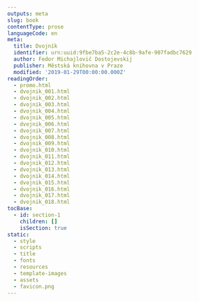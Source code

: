 ```yaml
---
outputs: meta
slug: book
contentType: prose
languageCode: en
meta:
  title: Dvojník
  identifier: urn:uuid:9fbe7ba5-2c2e-4c8b-9afe-907fadbc7629
  author: Fedor Michajlovič Dostojevskij
  publisher: Městská knihovna v Praze
  modified: '2019-01-29T00:00:00.000Z'
readingOrder:
  - promo.html
  - dvojnik_001.html
  - dvojnik_002.html
  - dvojnik_003.html
  - dvojnik_004.html
  - dvojnik_005.html
  - dvojnik_006.html
  - dvojnik_007.html
  - dvojnik_008.html
  - dvojnik_009.html
  - dvojnik_010.html
  - dvojnik_011.html
  - dvojnik_012.html
  - dvojnik_013.html
  - dvojnik_014.html
  - dvojnik_015.html
  - dvojnik_016.html
  - dvojnik_017.html
  - dvojnik_018.html
tocBase:
  - id: section-1
    children: []
    isSection: true
static:
  - style
  - scripts
  - title
  - fonts
  - resources
  - template-images
  - assets
  - favicon.png
---
```

